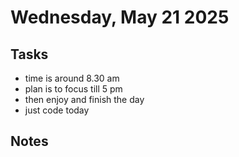 # Wednesday, May 21 2025

## Tasks
- time is around 8.30 am 
- plan is to focus till 5 pm
- then enjoy and finish the day
- just code today

## Notes

